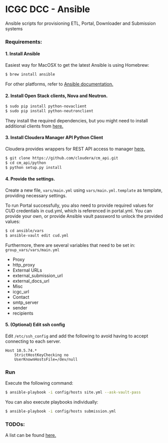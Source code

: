 # ICGC DCC - Ansible

Ansible scripts for provisioning ETL, Portal, Downloader and Submission systems

### Requirements:

#### 1. Install Ansible

Easiest way for MacOSX to get the latest Ansible is using Homebrew:

```bash
$ brew install ansible
```

For other platforms, refer to [Ansible documentation.](http://docs.ansible.com/intro_installation.html)

#### 2. Install Open Stack clients, Nova and Neutron.

```bash
$ sudo pip install python-novaclient
$ sudo pip install python-neutronclient
```

They install the required dependencies, but you might need to install additional clients from [here.](http://docs.openstack.org/user-guide/content/install_clients.html)

#### 3. Install Cloudera Manager API Python Client

Cloudera provides wrappers for REST API access to manager [here.](https://github.com/cloudera/cm_api)

```bash
$ git clone https://github.com/cloudera/cm_api.git
$ cd cm_api/python
$ python setup.py install
```

#### 4. Provide the settings.

Create a new file, `vars/main.yml` using `vars/main.yml.template` as template, providing necessary settings.

To run Portal successfully, you also need to provide required values for CUD credentials in cud.yml, which is referenced in portal.yml. You can provide your own, or provide Ansible vault password to unlock the provided values:

```bash
$ cd ansible/vars
$ ansible-vault edit cud.yml
```

Furthermore, there are several variables that need to be set in: `group_vars/vars/main.yml`

* Proxy
 * http_proxy
* External URLs
 * external_submission_url
 * external_docs_url
* Misc
 * icgc_url
* Contact
 * smtp_server
 * sender
 * recipients

#### 5. (Optional) Edit ssh config

Edit `/etc/ssh_config` and add the following to avoid having to accept connecting to each server.

```
Host 10.5.74.*
	StrictHostKeyChecking no
	UserKnownHostsFile=/dev/null
```


### Run

Execute the following command:

```bash
$ ansible-playbook -i config/hosts site.yml --ask-vault-pass
```

You can also execute playbooks individually:

```bash
$ ansible-playbook -i config/hosts submission.yml
```

### TODOs:

A list can be found [here.](https://jira.oicr.on.ca/browse/DCC-2962)
